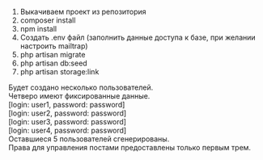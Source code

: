 1. Выкачиваем проект из репозитория
2. composer install
3. npm install
4. Создать .env файл (заполнить данные доступа к базе, при желании настроить mailtrap)
5. php artisan migrate
6. php artisan db:seed
7. php artisan storage:link

Будет создано несколько пользователей.<br>
Четверо имеют фиксированные данные.<br>
[login: user1, password: password]<br>
[login: user2, password: password]<br>
[login: user3, password: password]<br>
[login: user4, password: password]<br>
Оставшиеся 5 пользователей сгенерированы.<br>
Права для управления постами предоставлены только первым трем.
